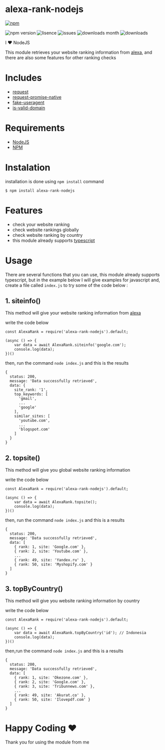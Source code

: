 # alexa-rank-nodejs

[![npm](https://nodei.co/npm/alexa-rank-nodejs.png?downloadRank=true)](https://www.npmjs.com/package/alexa-rank-nodejs)

![npm version](https://img.shields.io/npm/v/alexa-rank-nodejs)
![lisence](https://img.shields.io/npm/l/alexa-rank-nodejs)
![issues](https://img.shields.io/github/issues/binsarjr/alexa-rank-nodejs)
![downloads month](https://img.shields.io/npm/dm/alexa-rank-nodejs)
![downloads](https://img.shields.io/npm/dt/alexa-rank-nodejs)

I ❤️ NodeJS

This module retrieves your website ranking information from [alexa](https://www.alexa.com/), and there are also some features for other ranking checks

# Includes
- [request](https://www.npmjs.com/package/request)
- [request-promise-native](https://www.npmjs.com/package/request-promise-native)
- [fake-useragent](https://www.npmjs.com/package/fake-useragent)
- [is-valid-domain](https://www.npmjs.com/package/is-valid-domain)


# Requirements
- [NodeJS](https://nodejs.org/en/download/)
- [NPM](https://www.npmjs.com/)

# Instalation
installation is done using `npm install` command
```
$ npm install alexa-rank-nodejs
```

# Features
- check your website ranking
- check website rankings globally
- check website ranking by country
- this module already supports [typescript](https://www.typescriptlang.org/)

# Usage
There are several functions that you can use,
this module already supports typescript, but in the example below I will give examples for javascript and,
create a file called `index.js` to try some of the code below :
## 1. siteinfo()
This method will give your website ranking information from [alexa](https://www.alexa.com/)

write the code below
```
const AlexaRank = require('alexa-rank-nodejs').default;

(async () => {
    var data = await AlexaRank.siteinfo('google.com');
    console.log(data);
})()
```
then, run the command `node index.js`
and this is the results
```
{
  status: 200,
  message: 'Data successfully retrieved',
  data: {
    site_rank: '1',
    top_keywords: [
      'gmail',
      ...
      'google'
    ],
    similar_sites: [
      'youtube.com',
      ...
      'blogspot.com'
    ]
  }
}
```
## 2. topsite()
This method will give you global website ranking information

write the code below
```
const AlexaRank = require('alexa-rank-nodejs').default;

(async () => {
    var data = await AlexaRank.topsite();
    console.log(data);
})()
```
then, run the command `node index.js` and this is a results
```
{
  status: 200,
  message: 'Data successfully retrieved',
  data: [
    { rank: 1, site: 'Google.com' },
    { rank: 2, site: 'Youtube.com' },
    ...
    { rank: 49, site: 'Yandex.ru' },
    { rank: 50, site: 'Myshopify.com' }
  ]
}
```

## 3. topByCountry()
This method will give you website ranking information by country

write the code below
```
const AlexaRank = require('alexa-rank-nodejs').default;

(async () => {
    var data = await AlexaRank.topByCountry('id'); // Indonesia
    console.log(data);
})()
```
then,run the command `node index.js` and this is a results
```
{
  status: 200,
  message: 'Data successfully retrieved',
  data: [
    { rank: 1, site: 'Okezone.com' },
    { rank: 2, site: 'Google.com' },
    { rank: 3, site: 'Tribunnews.com' },
    ...
    { rank: 49, site: 'Akurat.co' },
    { rank: 50, site: 'Ilovepdf.com' }
  ]
}
```

# Happy Coding ❤️
Thank you for using the module from me
